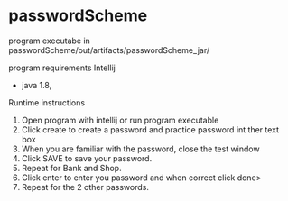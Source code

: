 # passwordScheme

program executabe in
passwordScheme/out/artifacts/passwordScheme_jar/

program requirements
Intellij 
- java 1.8,

Runtime instructions
1. Open program with intellij or run program executable
2. Click create to create a password and practice password int ther text box
3. When you are familiar with the password, close the test window
4. Click SAVE to save your password.
5. Repeat for Bank and Shop.
6. Click enter to enter you password and when correct click done>
7. Repeat for the 2 other passwords.
